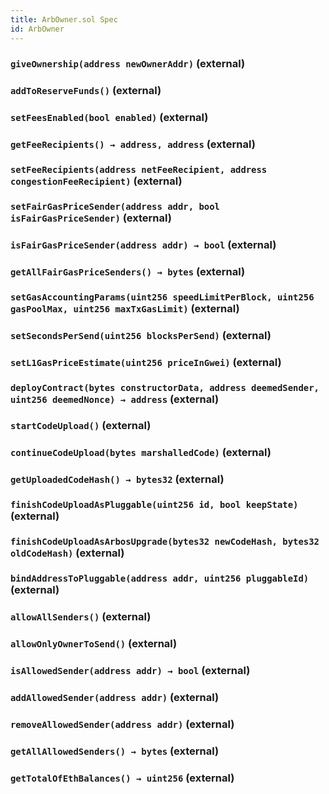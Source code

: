 ```yaml
---
title: ArbOwner.sol Spec
id: ArbOwner
---
```


### `giveOwnership(address newOwnerAddr)` (external)

### `addToReserveFunds()` (external)

### `setFeesEnabled(bool enabled)` (external)

### `getFeeRecipients() → address, address` (external)

### `setFeeRecipients(address netFeeRecipient, address congestionFeeRecipient)` (external)

### `setFairGasPriceSender(address addr, bool isFairGasPriceSender)` (external)

### `isFairGasPriceSender(address addr) → bool` (external)

### `getAllFairGasPriceSenders() → bytes` (external)

### `setGasAccountingParams(uint256 speedLimitPerBlock, uint256 gasPoolMax, uint256 maxTxGasLimit)` (external)

### `setSecondsPerSend(uint256 blocksPerSend)` (external)

### `setL1GasPriceEstimate(uint256 priceInGwei)` (external)

### `deployContract(bytes constructorData, address deemedSender, uint256 deemedNonce) → address` (external)

### `startCodeUpload()` (external)

### `continueCodeUpload(bytes marshalledCode)` (external)

### `getUploadedCodeHash() → bytes32` (external)

### `finishCodeUploadAsPluggable(uint256 id, bool keepState)` (external)

### `finishCodeUploadAsArbosUpgrade(bytes32 newCodeHash, bytes32 oldCodeHash)` (external)

### `bindAddressToPluggable(address addr, uint256 pluggableId)` (external)

### `allowAllSenders()` (external)

### `allowOnlyOwnerToSend()` (external)

### `isAllowedSender(address addr) → bool` (external)

### `addAllowedSender(address addr)` (external)

### `removeAllowedSender(address addr)` (external)

### `getAllAllowedSenders() → bytes` (external)

### `getTotalOfEthBalances() → uint256` (external)
